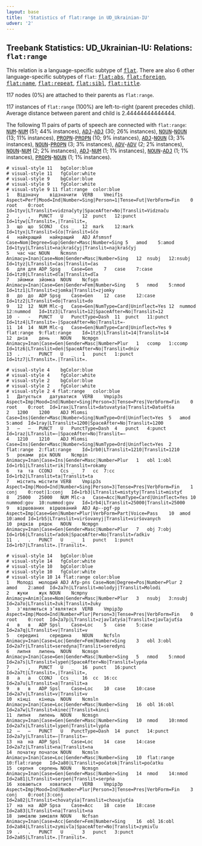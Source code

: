 ```yaml
---
layout: base
title:  'Statistics of flat:range in UD_Ukrainian-IU'
udver: '2'
---
```


## Treebank Statistics: UD_Ukrainian-IU: Relations: `flat:range`

This relation is a language-specific subtype of <tt><a href="uk_iu-dep-flat.html">flat</a></tt>.
There are also 6 other language-specific subtypes of `flat`: <tt><a href="uk_iu-dep-flat-abs.html">flat:abs</a></tt>, <tt><a href="uk_iu-dep-flat-foreign.html">flat:foreign</a></tt>, <tt><a href="uk_iu-dep-flat-name.html">flat:name</a></tt>, <tt><a href="uk_iu-dep-flat-repeat.html">flat:repeat</a></tt>, <tt><a href="uk_iu-dep-flat-sibl.html">flat:sibl</a></tt>, <tt><a href="uk_iu-dep-flat-title.html">flat:title</a></tt>.

117 nodes (0%) are attached to their parents as `flat:range`.

117 instances of `flat:range` (100%) are left-to-right (parent precedes child).
Average distance between parent and child is 2.44444444444444.

The following 11 pairs of parts of speech are connected with `flat:range`: <tt><a href="uk_iu-pos-NUM.html">NUM</a></tt>-<tt><a href="uk_iu-pos-NUM.html">NUM</a></tt> (51; 44% instances), <tt><a href="uk_iu-pos-ADJ.html">ADJ</a></tt>-<tt><a href="uk_iu-pos-ADJ.html">ADJ</a></tt> (30; 26% instances), <tt><a href="uk_iu-pos-NOUN.html">NOUN</a></tt>-<tt><a href="uk_iu-pos-NOUN.html">NOUN</a></tt> (13; 11% instances), <tt><a href="uk_iu-pos-PROPN.html">PROPN</a></tt>-<tt><a href="uk_iu-pos-PROPN.html">PROPN</a></tt> (10; 9% instances), <tt><a href="uk_iu-pos-ADJ.html">ADJ</a></tt>-<tt><a href="uk_iu-pos-NOUN.html">NOUN</a></tt> (3; 3% instances), <tt><a href="uk_iu-pos-NOUN.html">NOUN</a></tt>-<tt><a href="uk_iu-pos-PROPN.html">PROPN</a></tt> (3; 3% instances), <tt><a href="uk_iu-pos-ADV.html">ADV</a></tt>-<tt><a href="uk_iu-pos-ADV.html">ADV</a></tt> (2; 2% instances), <tt><a href="uk_iu-pos-NOUN.html">NOUN</a></tt>-<tt><a href="uk_iu-pos-NUM.html">NUM</a></tt> (2; 2% instances), <tt><a href="uk_iu-pos-ADJ.html">ADJ</a></tt>-<tt><a href="uk_iu-pos-NUM.html">NUM</a></tt> (1; 1% instances), <tt><a href="uk_iu-pos-NOUN.html">NOUN</a></tt>-<tt><a href="uk_iu-pos-ADJ.html">ADJ</a></tt> (1; 1% instances), <tt><a href="uk_iu-pos-PROPN.html">PROPN</a></tt>-<tt><a href="uk_iu-pos-NOUN.html">NOUN</a></tt> (1; 1% instances).


~~~ conllu
# visual-style 11	bgColor:blue
# visual-style 11	fgColor:white
# visual-style 9	bgColor:blue
# visual-style 9	fgColor:white
# visual-style 9 11 flat:range	color:blue
1	Відзначу	відзначити	VERB	Vmeif1s	Aspect=Perf|Mood=Ind|Number=Sing|Person=1|Tense=Fut|VerbForm=Fin	0	root	0:root	Id=1tyv|LTranslit=vidznačyty|SpaceAfter=No|Translit=Vidznaču
2	,	,	PUNCT	U	_	12	punct	12:punct	Id=1tyw|LTranslit=,|Translit=,
3	що	що	SCONJ	Css	_	12	mark	12:mark	Id=1tyx|LTranslit=ščo|Translit=ščo
4	найкращий	найкращий	ADJ	Afsmsnf	Case=Nom|Degree=Sup|Gender=Masc|Number=Sing	5	amod	5:amod	Id=1tyy|LTranslit=najkraščyj|Translit=najkraščyj
5	час	час	NOUN	Ncmsnn	Animacy=Inan|Case=Nom|Gender=Masc|Number=Sing	12	nsubj	12:nsubj	Id=1tyz|LTranslit=čas|Translit=čas
6	для	для	ADP	Spsg	Case=Gen	7	case	7:case	Id=1tz0|LTranslit=dľа|Translit=dľа
7	зйомки	зйомка	NOUN	Ncfsgn	Animacy=Inan|Case=Gen|Gender=Fem|Number=Sing	5	nmod	5:nmod	Id=1tz1|LTranslit=zjomka|Translit=zjomky
8	до	до	ADP	Spsg	Case=Gen	12	case	12:case	Id=1tz2|LTranslit=do|Translit=do
9	12	12	NUM	Mlc-g	Case=Gen|NumType=Card|Uninflect=Yes	12	nummod	12:nummod	Id=1tz3|LTranslit=12|SpaceAfter=No|Translit=12
10	-	-	PUNCT	U	PunctType=Dash	11	punct	11:punct	Id=1tz4|LTranslit=-|SpaceAfter=No|Translit=-
11	14	14	NUM	Mlc-g	Case=Gen|NumType=Card|Uninflect=Yes	9	flat:range	9:flat:range	Id=1tz5|LTranslit=14|Translit=14
12	днів	день	NOUN	Ncmpgn	Animacy=Inan|Case=Gen|Gender=Masc|Number=Plur	1	ccomp	1:ccomp	Id=1tz6|LTranslit=deń|SpaceAfter=No|Translit=dniv
13	.	.	PUNCT	U	_	1	punct	1:punct	Id=1tz7|LTranslit=.|Translit=.

~~~


~~~ conllu
# visual-style 4	bgColor:blue
# visual-style 4	fgColor:white
# visual-style 2	bgColor:blue
# visual-style 2	fgColor:white
# visual-style 2 4 flat:range	color:blue
1	Датується	датуватися	VERB	Vmpip3s	Aspect=Imp|Mood=Ind|Number=Sing|Person=3|Tense=Pres|VerbForm=Fin	0	root	0:root	Id=1rax|LTranslit=datuvatyśа|Translit=Datuěťśа
2	1200	1200	ADJ	Mlomsi	Case=Ins|Gender=Masc|Number=Sing|NumType=Ord|Uninflect=Yes	5	amod	5:amod	Id=1ray|LTranslit=1200|SpaceAfter=No|Translit=1200
3	—	—	PUNCT	U	PunctType=Dash	4	punct	4:punct	Id=1raz|LTranslit=—|SpaceAfter=No|Translit=—
4	1210	1210	ADJ	Mlomsi	Case=Ins|Gender=Masc|Number=Sing|NumType=Ord|Uninflect=Yes	2	flat:range	2:flat:range	Id=1rb0|LTranslit=1210|Translit=1210
5	роками	рік	NOUN	Ncmpin	Animacy=Inan|Case=Ins|Gender=Masc|Number=Plur	1	obl	1:obl	Id=1rb1|LTranslit=rik|Translit=rokamy
6	та	та	CCONJ	Ccs	_	7	cc	7:cc	Id=1rb2|LTranslit=ta|Translit=ta
7	містить	містити	VERB	Vmpip3s	Aspect=Imp|Mood=Ind|Number=Sing|Person=3|Tense=Pres|VerbForm=Fin	1	conj	0:root|1:conj	Id=1rb3|LTranslit=mistyty|Translit=mistyť
8	25000	25000	NUM	Mlc-a	Case=Acc|NumType=Card|Uninflect=Yes	10	nummod:gov	10:nummod:gov	Id=1rb4|LTranslit=25000|Translit=25000
9	віршованих	віршований	ADJ	Ap--pgf-pp	Aspect=Imp|Case=Gen|Number=Plur|VerbForm=Part|Voice=Pass	10	amod	10:amod	Id=1rb5|LTranslit=viršovanyj|Translit=viršovanych
10	рядків	рядок	NOUN	Ncmpgn	Animacy=Inan|Case=Gen|Gender=Masc|Number=Plur	7	obj	7:obj	Id=1rb6|LTranslit=ŕаdok|SpaceAfter=No|Translit=ŕаdkiv
11	.	.	PUNCT	U	_	1	punct	1:punct	Id=1rb7|LTranslit=.|Translit=.

~~~


~~~ conllu
# visual-style 14	bgColor:blue
# visual-style 14	fgColor:white
# visual-style 10	bgColor:blue
# visual-style 10	fgColor:white
# visual-style 10 14 flat:range	color:blue
1	Молоді	молодий	ADJ	Afp-pns	Case=Nom|Degree=Pos|Number=Plur	2	amod	2:amod	Id=2a7n|LTranslit=molodyj|Translit=Molodi
2	жуки	жук	NOUN	Ncmpny	Animacy=Anim|Case=Nom|Gender=Masc|Number=Plur	3	nsubj	3:nsubj	Id=2a7o|LTranslit=žuk|Translit=žuky
3	з'являються	з’являтися	VERB	Vmpip3p	Aspect=Imp|Mood=Ind|Number=Plur|Person=3|Tense=Pres|VerbForm=Fin	0	root	0:root	Id=2a7p|LTranslit=zjavľаtyśа|Translit=zjavľаjuťśа
4	в	в	ADP	Spsl	Case=Loc	5	case	5:case	Id=2a7q|LTranslit=v|Translit=v
5	середині	середина	NOUN	Ncfsln	Animacy=Inan|Case=Loc|Gender=Fem|Number=Sing	3	obl	3:obl	Id=2a7r|LTranslit=seredyna|Translit=seredyni
6	липня	липень	NOUN	Ncmsgn	Animacy=Inan|Case=Gen|Gender=Masc|Number=Sing	5	nmod	5:nmod	Id=2a7s|LTranslit=lypeń|SpaceAfter=No|Translit=lypńа
7	,	,	PUNCT	U	_	16	punct	16:punct	Id=2a7t|LTranslit=,|Translit=,
8	а	а	CCONJ	Ccs	_	16	cc	16:cc	Id=2a7u|LTranslit=a|Translit=a
9	в	в	ADP	Spsl	Case=Loc	10	case	10:case	Id=2a7v|LTranslit=v|Translit=v
10	кінці	кінець	NOUN	Ncmsln	Animacy=Inan|Case=Loc|Gender=Masc|Number=Sing	16	obl	16:obl	Id=2a7w|LTranslit=kineć|Translit=kinci
11	липня	липень	NOUN	Ncmsgn	Animacy=Inan|Case=Gen|Gender=Masc|Number=Sing	10	nmod	10:nmod	Id=2a7x|LTranslit=lypeń|Translit=lypńа
12	—	—	PUNCT	U	PunctType=Dash	14	punct	14:punct	Id=2a7y|LTranslit=—|Translit=—
13	на	на	ADP	Spsl	Case=Loc	14	case	14:case	Id=2a7z|LTranslit=na|Translit=na
14	початку	початок	NOUN	Ncmsln	Animacy=Inan|Case=Loc|Gender=Masc|Number=Sing	10	flat:range	10:flat:range	Id=2a80|LTranslit=počatok|Translit=počatku
15	серпня	серпень	NOUN	Ncmsgn	Animacy=Inan|Case=Gen|Gender=Masc|Number=Sing	14	nmod	14:nmod	Id=2a81|LTranslit=serpeń|Translit=serpńа
16	ховаються	ховатися	VERB	Vmpip3p	Aspect=Imp|Mood=Ind|Number=Plur|Person=3|Tense=Pres|VerbForm=Fin	3	conj	0:root|3:conj	Id=2a82|LTranslit=chovatyśа|Translit=chovajuťśа
17	на	на	ADP	Spsa	Case=Acc	18	case	18:case	Id=2a83|LTranslit=na|Translit=na
18	зимівлю	зимівля	NOUN	Ncfsan	Animacy=Inan|Case=Acc|Gender=Fem|Number=Sing	16	obl	16:obl	Id=2a84|LTranslit=zymivľа|SpaceAfter=No|Translit=zymivľu
19	.	.	PUNCT	U	_	3	punct	3:punct	Id=2a85|LTranslit=.|Translit=.

~~~



